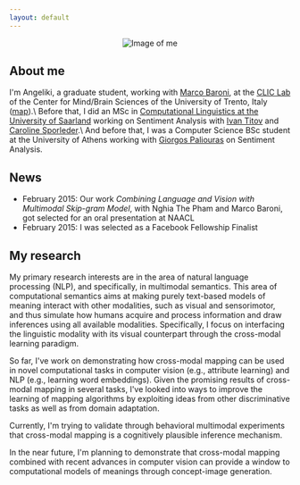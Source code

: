 ```yaml
---
layout: default
---
```


<div style="text-align:center"><img src="../resourses/me.jpg" alt="Image of me" align="center"/></div>

About me
--------
I'm Angeliki, a graduate student, working with [Marco Baroni](http://clic.cimec.unitn.it/marco),  at the [CLIC Lab](http://clic.cimec.unitn.it)  of the Center for Mind/Brain Sciences of the University of Trento, Italy 
([map](https://www.google.com/maps/place/Roveret://www.google.com/maps/place/38068+Rovereto+TN,+It%C3%A1lie/@47.2603133,11.7074777,5z/data=!4m2!3m1!1s0x47820ec143127041:0x6a9664123aebfadf)).\\
Before that, I did an MSc in [Computational Linguistics at the University of Saarland](http://www.coli.uni-saarland.de) working on Sentiment Analysis with [Ivan Titov](http://ivan-titov.org) and [Caroline Sporleder](http://www.uni-trier.de/index.php?id=46381).\\
And before that, I was a Computer Science BSc student at the University of Athens working with [Giorgos Paliouras](http://users.iit.demokritos.gr/~paliourg) on Sentiment Analysis. 

News
---------
* February 2015: Our work *Combining Language and Vision with Multimodal Skip-gram Model*, with Nghia The Pham and Marco Baroni, got selected for an oral presentation at NAACL 
* February 2015: I was selected as a Facebook Fellowship Finalist 

My research
------------
My primary research interests are in the area of natural language
processing (NLP), and specifically, in multimodal semantics. 
This area of computational semantics aims at making purely text-based models of meaning interact with other modalities, such as visual and sensorimotor, and thus simulate how humans acquire and process information and draw inferences using all available modalities. 
Specifically, I focus on interfacing the linguistic modality with its visual counterpart through the cross-modal learning paradigm.

So far, I've work on demonstrating how  cross-modal mapping can be used in novel computational tasks in computer vision (e.g., attribute
learning) and NLP (e.g., learning word embeddings). 
Given the promising results of cross-modal mapping in several tasks, I've looked into ways to improve the learning of mapping algorithms by exploiting ideas from other discriminative tasks as well as from domain adaptation.

Currently, I'm trying to validate through behavioral multimodal experiments that cross-modal mapping is a cognitively plausible inference mechanism. 

In the near future, I'm planning to demonstrate that cross-modal mapping combined with recent advances in computer vision can provide a window to computational models of meanings through concept-image generation.


